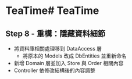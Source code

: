 # TeaTime# TeaTime

## Step 8 - 重構：隱藏資料細節

- 將資料庫相關處理移到 DataAccess 層
  - 將原本的 Models 改成 DbEntities 並重新命名
- 新增 Domain 層並加入 Store 與 Order 相關內容
- Controller 依修改結構後的內容調整
